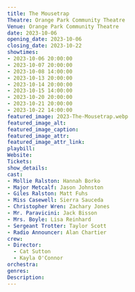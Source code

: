 ```yaml
---
title: The Mousetrap
Theatre: Orange Park Community Theatre
Venue: Orange Park Community Theatre
date: 2023-10-06
opening_date: 2023-10-06
closing_date: 2023-10-22
showtimes:
- 2023-10-06 20:00:00
- 2023-10-07 20:00:00
- 2023-10-08 14:00:00
- 2023-10-13 20:00:00
- 2023-10-14 20:00:00
- 2023-10-15 14:00:00
- 2023-10-20 20:00:00
- 2023-10-21 20:00:00
- 2023-10-22 14:00:00
featured_image: 2023-The-Mousetrap.webp
featured_image_alt: 
featured_image_caption: 
featured_image_attr: 
featured_image_attr_link: 
playbill:
Website: 
Tickets: 
show_details: 
cast:
- Mollie Ralston: Hannah Borko
- Major Metcalf: Jason Johnston
- Giles Ralston: Matt Fuhs
- Miss Casewell: Sierra Sauceda
- Christopher Wren: Zachary Jones
- Mr. Paravicini: Jack Bisson
- Mrs. Boyle: Lisa Reinhard
- Sergeant Trotter: Taylor Scott
- Radio Announcer: Alan Chartier
crew:
- Director: 
  - Cat Sutton
  - Kayla O'Connor
orchestra:
genres: 
Description: 
---
```


